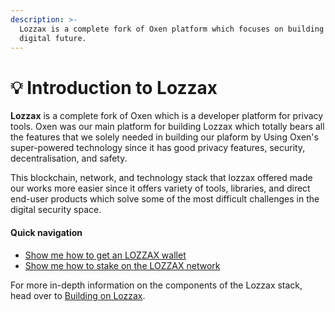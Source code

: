 ```yaml
---
description: >-
  Lozzax is a complete fork of Oxen platform which focuses on building tools for a more private
  digital future.
---
```


# 💡 Introduction to Lozzax

**Lozzax** is a complete fork of Oxen which is a developer platform for privacy tools. Oxen was our main platform for building Lozzax which totally bears all the features that we solely needed in building our plaform by Using Oxen's super-powered technology since it has good privacy features, security, decentralisation, and safety.

This blockchain, network, and technology stack that lozzax offered made our works more easier since it offers variety of tools, libraries, and direct end-user products which solve some of the most difficult challenges in the digital security space.


#### Quick navigation

* [Show me how to get an LOZZAX wallet](using-the-lozzax-blockchain/lozzax-wallet-guides/)
* [Show me how to stake on the LOZZAX network](using-the-lozzax-blockchain/lozzax-service-node-guides/staking-to-shared-service-node.md)



For more in-depth information on the components of the Lozzax stack, head over to [Building on Lozzax](building-with-lozzax/).  
  


